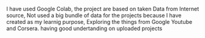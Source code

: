 I have used Google Colab, the project are based on taken Data from Internet source, Not used a big bundle of data for the projects because I have created as my learnig purpose, Exploring the things from Google Youtube and Corsera. having good undertanding on uploaded projects 
